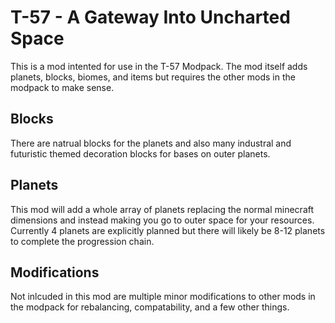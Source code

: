# T-57 - A Gateway Into Uncharted Space
This is a mod intented for use in the T-57 Modpack.
The mod itself adds planets, blocks, biomes, and items but requires the other mods in the modpack to make sense.

## Blocks
There are natrual blocks for the planets and also many industral and futuristic themed decoration blocks for bases on outer planets.

## Planets
This mod will add a whole array of planets replacing the normal minecraft dimensions and instead making you go to outer space for your resources. Currently 4 planets are explicitly planned but there will likely be 8-12 planets to complete the progression chain.

## Modifications
Not inlcuded in this mod are multiple minor modifications to other mods in the modpack for rebalancing, compatability, and a few other things.
